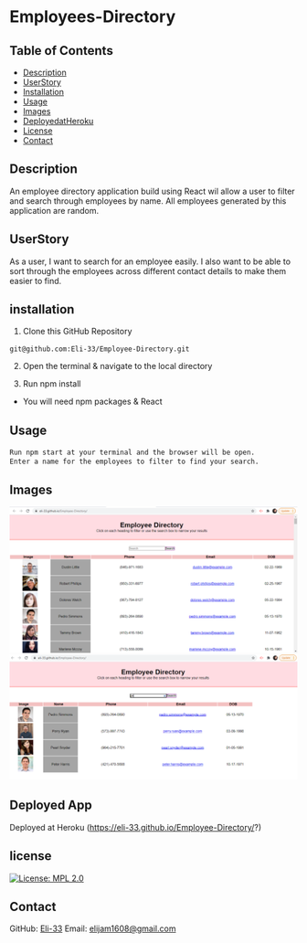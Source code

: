 # Employees-Directory

## Table of Contents
  * [Description](#Description)
  * [UserStory](#UserStory)
  * [Installation](#installation)
  * [Usage](#usage)
  * [Images](#images)
  * [DeployedatHeroku](#Deployed-at-Heroku)
  * [License](#license)
  * [Contact](#Contact)

## Description

An employee directory application build using React wil allow a user to filter and search through employees by name. All employees generated by this application are random.

## UserStory

As a user, I want to search for an employee easily. I also want to be able to sort through the employees across different contact details to make them easier to find.

## installation

1. Clone this GitHub Repository 

 ```
 git@github.com:Eli-33/Employee-Directory.git

 ```
 
  2. Open the terminal & navigate to the local directory 

  3. Run npm install

  * You will need 
      npm packages & React 

## Usage

```
Run npm start at your terminal and the browser will be open.
Enter a name for the employees to filter to find your search.
```

## Images
![Without Filter](https://github.com/Eli-33/Employee-Directory/blob/main/screenshots/withoutFilter.PNG)
![With Filter](https://github.com/Eli-33/Employee-Directory/blob/main/screenshots/filter.PNG)


## Deployed App
Deployed at Heroku (https://eli-33.github.io/Employee-Directory/?)

## license
[![License: MPL 2.0](https://img.shields.io/badge/License-MPL%202.0-brightgreen.svg)](https://opensource.org/licenses/MPL-2.0)
## Contact

GitHub: [Eli-33]()
Email: <elijam1608@gmail.com>
